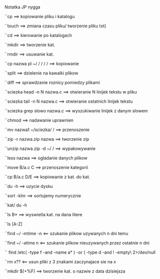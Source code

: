 Notatka JP nygga 


``cp 
==> kopiowanie pliku i katalogu

``touch ==> zmiana czasu pliku/ tworzenie pliku txt)

``cd ==> kierowanie po katalogach

``mkdir ==> tworzenie kat.

``rmdir ==> usuwanie kat.

``cp nazwa pl ~/ / / / / ==> kopiowanie

``split ==> dzielenie na kawalki plikow 

``diff ==> sprawdzanie roznicy pomiedzy plikami

``sciezka head -n N nazwa.c ==> otwieranie N linijek tekstu w pliku

``sciezka tail -n N nazwa.c ==> otwieranie ostatnich linijek tekstu

``sciezka grep slowo nazwa.c ==> wyszukiwanie linijek z danym slowem

``chmod ==> nadawanie uprawnien

``mv nazwa1 ~/sciezka/ / ==> przenoszenie

``zip -r nazwa.zip nazwa ==> tworzenie zip

``unzip nazwa.zip -d ~/ / ==> wypakowywanie 

``less nazwa ==> ogladanie danych plikow

``move B/a.c C
==> przenoszenie kategorii


``cp B/a.c D/E ==> kopiowanie z kat. do kat.

``du -h ==> uzycie dysku

``sort -klnr ==> sortujemy numerycznie

``kat/ du -h

``ls B* ==> wyswietla kat. na dana litere

``ls [A-Z]

``find ~/ -mtime -n <== szukanie plikow uzywanych n dni temu

``find ~/ -atime n <== szukanie plikow nieuzywanych przez ostatnie n dni

`` find /etc\( -type f -and -name a* \) -or \( -type d -and ! -empty\ 2>/dev/null

``rm x?? <== usun pliki z 3 znakami zaczynajace sie na x


``mkdir $(+%F) ==> tworzenie kat. o nazwie z data dzisiejsza







